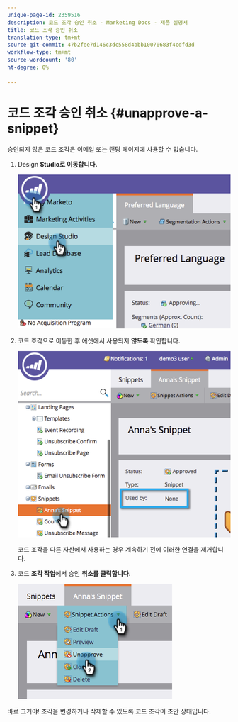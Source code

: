```yaml
---
unique-page-id: 2359516
description: 코드 조각 승인 취소 - Marketing Docs - 제품 설명서
title: 코드 조각 승인 취소
translation-type: tm+mt
source-git-commit: 47b2fee7d146c3dc558d4bbb10070683f4cdfd3d
workflow-type: tm+mt
source-wordcount: '80'
ht-degree: 0%

---
```



# 코드 조각 승인 취소 {#unapprove-a-snippet}

승인되지 않은 코드 조각은 이메일 또는 랜딩 페이지에 사용할 수 없습니다.

1. Design **Studio로 이동합니다.**

   ![](assets/image2014-9-16-10-3a41-3a18.png)

1. 코드 조각으로 이동한 후 에셋에서 사용되지 **않도록** 확인합니다.

   ![](assets/image2014-9-16-10-3a41-3a27.png)

   코드 조각을 다른 자산에서 사용하는 경우 계속하기 전에 이러한 연결을 제거합니다.

1. 코드 **조각 작업**&#x200B;에서 승인 **취소를 클릭합니다**.

   ![](assets/image2014-9-16-10-3a41-3a54.png)

바로 그거야! 조각을 변경하거나 삭제할 수 있도록 코드 조각이 초안 상태입니다.

